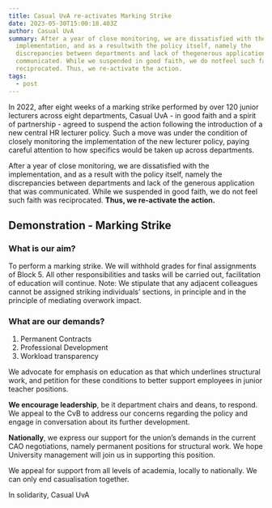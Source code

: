 ```yaml
---
title: Casual UvA re-activates Marking Strike
date: 2023-05-30T15:00:18.403Z
author: Casual UvA
summary: After a year of close monitoring, we are dissatisfied with the
  implementation, and as a resultwith the policy itself, namely the
  discrepancies between departments and lack of thegenerous application that was
  communicated. While we suspended in good faith, we do notfeel such faith was
  reciprocated. Thus, we re-activate the action.
tags:
  - post
---
```

In 2022, after eight weeks of a marking strike performed by over 120 junior lecturers across eight departments, Casual UvA - in good faith and a spirit of partnership - agreed to suspend the action following the introduction of a new central HR lecturer policy. Such a move was under the condition of closely monitoring the implementation of the new lecturer policy, paying careful attention to how specifics would be taken up across departments.

After a year of close monitoring, we are dissatisfied with the implementation, and as a result with the policy itself, namely the discrepancies between departments and lack of the generous application that was communicated. While we suspended in good faith, we do not feel such faith was reciprocated. **Thus, we re-activate the action.**

## Demonstration - Marking Strike

### W﻿hat is our aim?

To perform a marking strike. We will withhold grades for final assignments of Block 5. All other responsibilities and tasks will be carried out, facilitation of education will continue. Note: We stipulate that any adjacent colleagues cannot be assigned striking individuals’ sections, in principle and in the principle of mediating overwork impact.

### What are our demands?

1. P﻿ermanent Contracts
2. P﻿rofessional Development
3. W﻿orkload transparency

We advocate for emphasis on education as that which underlines structural work, and petition for these conditions to better support employees in junior teacher positions.

**We encourage leadership**, be it department chairs and deans, to respond. We appeal to the CvB to address our concerns regarding the policy and engage in conversation about its further development.

**Nationally**, we express our support for the union’s demands in the current CAO negotiations, namely permanent positions for structural work. We hope University management will join us in supporting this position.

We appeal for support from all levels of academia, locally to nationally. We can only end casualisation together.

I﻿n solidarity,
C﻿asual UvA